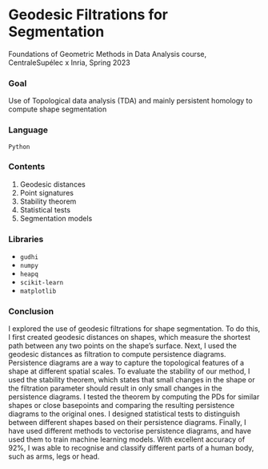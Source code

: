 # Geodesic Filtrations for Segmentation
Foundations of Geometric Methods in Data Analysis course, CentraleSupélec x Inria, Spring 2023

### Goal
Use of Topological data analysis (TDA) and mainly persistent homology to compute shape segmentation

### Language
```Python```

### Contents
1. Geodesic distances
2. Point signatures
3. Stability theorem
4. Statistical tests
5. Segmentation models

### Libraries
* ```gudhi```
* ```numpy```
* ```heapq```
* ```scikit-learn```
* ```matplotlib```

### Conclusion
I explored the use of geodesic filtrations for shape segmentation. To do this, I first created geodesic distances on shapes, which measure the shortest path between any two points on the shape’s surface. Next, I used the geodesic distances as filtration to compute persistence diagrams. Persistence diagrams are a way to capture
the topological features of a shape at different spatial scales.  To evaluate the stability of our method, I used the stability theorem, which states that small changes in the shape or the filtration parameter should result in only small changes in the persistence diagrams. I tested the theorem by computing the PDs for similar shapes or close basepoints and comparing the resulting persistence diagrams to the original ones. I designed statistical tests to distinguish between different shapes based on their persistence diagrams. Finally, I have used different methods to vectorise persistence diagrams, and have used them to train machine learning models. With excellent accuracy of 92%, I was able to recognise and classify different parts of a human body, such as arms, legs or head.
